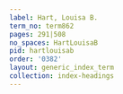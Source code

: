 ```yaml
---
label: Hart, Louisa B.
term_no: term862
pages: 291|508
no_spaces: HartLouisaB
pid: hartlouisab
order: '0382'
layout: generic_index_term
collection: index-headings
---
```

